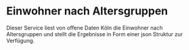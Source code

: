 Einwohner nach Altersgruppen
=

Dieser Service liest von offene Daten Köln die Einwohner nach Altersgruppen und stellt die Ergebnisse in Form einer json Struktur zur Verfügung.